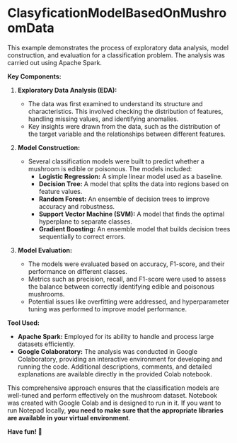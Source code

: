 # ClasyficationModelBasedOnMushroomData

This example demonstrates the process of exploratory data analysis, model construction, and evaluation for a classification problem. The analysis was carried out using Apache Spark.

**Key Components:**

1. **Exploratory Data Analysis (EDA):** 
   - The data was first examined to understand its structure and characteristics. This involved checking the distribution of features, handling missing values, and identifying anomalies.
   - Key insights were drawn from the data, such as the distribution of the target variable and the relationships between different features.

2. **Model Construction:**
   - Several classification models were built to predict whether a mushroom is edible or poisonous. The models included:
     - **Logistic Regression:** A simple linear model used as a baseline.
     - **Decision Tree:** A model that splits the data into regions based on feature values.
     - **Random Forest:** An ensemble of decision trees to improve accuracy and robustness.
     - **Support Vector Machine (SVM):** A model that finds the optimal hyperplane to separate classes.
     - **Gradient Boosting:** An ensemble model that builds decision trees sequentially to correct errors.

3. **Model Evaluation:**
   - The models were evaluated based on accuracy, F1-score, and their performance on different classes.
   - Metrics such as precision, recall, and F1-score were used to assess the balance between correctly identifying edible and poisonous mushrooms.
   - Potential issues like overfitting were addressed, and hyperparameter tuning was performed to improve model performance.

**Tool Used:**
- **Apache Spark:** Employed for its ability to handle and process large datasets efficiently.
- **Google Colaboratory:** The analysis was conducted in Google Colaboratory, providing an interactive environment for developing and running the code. Additional descriptions, comments, and detailed explanations are available directly in the provided Colab notebook.

This comprehensive approach ensures that the classification models are well-tuned and perform effectively on the mushroom dataset.
Notebook was created with Google Colab and is designed to run in it. If you want to run Notepad locally, **you need to make sure that the appropriate libraries are available in your virtual environment**.


**Have fun! 🙂**
